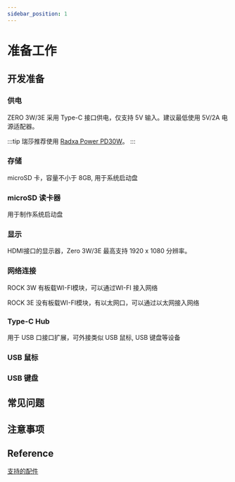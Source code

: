 ```yaml
---
sidebar_position: 1
---
```


# 准备工作

## 开发准备

### 供电

ZERO 3W/3E 采用 Type-C 接口供电，仅支持 5V 输入。建议最低使用 5V/2A 电源适配器。

:::tip
瑞莎推荐使用 [Radxa Power PD30W](../../../../accessories/pd_30w)。
:::

### 存储

microSD 卡，容量不小于 8GB, 用于系统启动盘

### microSD 读卡器

用于制作系统启动盘

### 显示

HDMI接口的显示器，Zero 3W/3E 最高支持 1920 x 1080 分辨率。

### 网络连接

ROCK 3W 有板载WI-FI模块，可以通过WI-FI 接入网络

ROCK 3E 没有板载WI-FI模块，有以太网口，可以通过以太网接入网络

### Type-C Hub

用于 USB 口接口扩展，可外接类似 USB 鼠标, USB 键盘等设备

### USB 鼠标

### USB 键盘

## 常见问题

## 注意事项

## Reference

[支持的配件](/zero/zero3/accessories)
